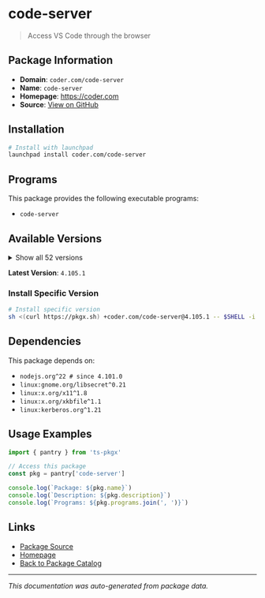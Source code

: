 # code-server

> Access VS Code through the browser

## Package Information

- **Domain**: `coder.com/code-server`
- **Name**: `code-server`
- **Homepage**: https://coder.com
- **Source**: [View on GitHub](https://github.com/pkgxdev/pantry/tree/main/projects/coder.com/code-server/package.yml)

## Installation

```bash
# Install with launchpad
launchpad install coder.com/code-server
```

## Programs

This package provides the following executable programs:

- `code-server`

## Available Versions

<details>
<summary>Show all 52 versions</summary>

- `4.105.1`, `4.105.0`, `4.104.3`, `4.104.2`, `4.104.1`
- `4.104.0`, `4.103.2`, `4.103.1`, `4.103.0`, `4.102.3`
- `4.102.2`, `4.102.1`, `4.102.0`, `4.101.2`, `4.101.1`
- `4.101.0`, `4.100.3`, `4.100.2`, `4.100.1`, `4.100.0`
- `4.99.4`, `4.99.3`, `4.99.2`, `4.99.1`, `4.99.0`
- `4.98.2`, `4.98.0`, `4.97.2`, `4.96.4`, `4.96.2`
- `4.96.1`, `4.95.3`, `4.95.2`, `4.95.1`, `4.93.1`
- `4.92.2`, `4.91.1`, `4.91.0`, `4.90.3`, `4.90.2`
- `4.90.1`, `4.90.0`, `4.89.1`, `4.89.0`, `4.23.1`
- `4.23.0`, `4.22.1`, `4.22.0`, `4.21.2`, `4.21.1`
- `4.21.0`, `4.20.1`

</details>

**Latest Version**: `4.105.1`

### Install Specific Version

```bash
# Install specific version
sh <(curl https://pkgx.sh) +coder.com/code-server@4.105.1 -- $SHELL -i
```

## Dependencies

This package depends on:

- `nodejs.org^22 # since 4.101.0`
- `linux:gnome.org/libsecret^0.21`
- `linux:x.org/x11^1.8`
- `linux:x.org/xkbfile^1.1`
- `linux:kerberos.org^1.21`

## Usage Examples

```typescript
import { pantry } from 'ts-pkgx'

// Access this package
const pkg = pantry['code-server']

console.log(`Package: ${pkg.name}`)
console.log(`Description: ${pkg.description}`)
console.log(`Programs: ${pkg.programs.join(', ')}`)
```

## Links

- [Package Source](https://github.com/pkgxdev/pantry/tree/main/projects/coder.com/code-server/package.yml)
- [Homepage](https://coder.com)
- [Back to Package Catalog](../../../package-catalog.md)

---

*This documentation was auto-generated from package data.*

